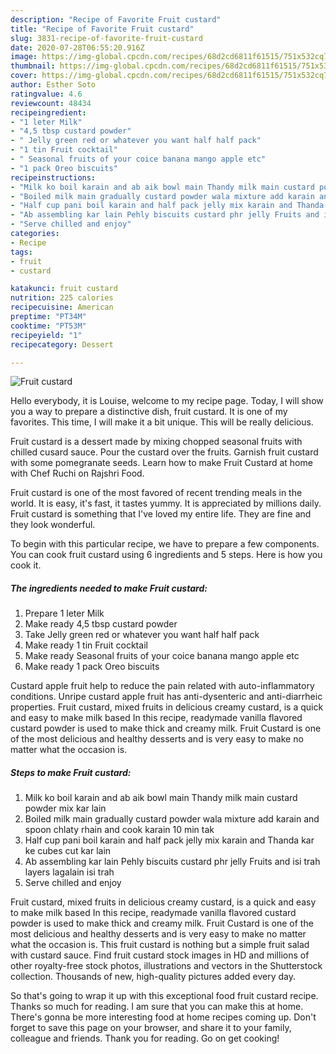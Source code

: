```yaml
---
description: "Recipe of Favorite Fruit custard"
title: "Recipe of Favorite Fruit custard"
slug: 3831-recipe-of-favorite-fruit-custard
date: 2020-07-28T06:55:20.916Z
image: https://img-global.cpcdn.com/recipes/68d2cd6811f61515/751x532cq70/fruit-custard-recipe-main-photo.jpg
thumbnail: https://img-global.cpcdn.com/recipes/68d2cd6811f61515/751x532cq70/fruit-custard-recipe-main-photo.jpg
cover: https://img-global.cpcdn.com/recipes/68d2cd6811f61515/751x532cq70/fruit-custard-recipe-main-photo.jpg
author: Esther Soto
ratingvalue: 4.6
reviewcount: 48434
recipeingredient:
- "1 leter Milk"
- "4,5 tbsp custard powder"
- " Jelly green red or whatever you want half half pack"
- "1 tin Fruit cocktail"
- " Seasonal fruits of your coice banana mango apple etc"
- "1 pack Oreo biscuits"
recipeinstructions:
- "Milk ko boil karain and ab aik bowl main Thandy milk main custard powder mix kar lain"
- "Boiled milk main gradually custard powder wala mixture add karain and spoon chlaty rhain and cook karain 10 min tak"
- "Half cup pani boil karain and half pack jelly mix karain and Thanda kar ke cubes cut kar lain"
- "Ab assembling kar lain Pehly biscuits custard phr jelly Fruits and isi trah layers lagalain isi trah"
- "Serve chilled and enjoy"
categories:
- Recipe
tags:
- fruit
- custard

katakunci: fruit custard 
nutrition: 225 calories
recipecuisine: American
preptime: "PT34M"
cooktime: "PT53M"
recipeyield: "1"
recipecategory: Dessert

---
```



![Fruit custard](https://img-global.cpcdn.com/recipes/68d2cd6811f61515/751x532cq70/fruit-custard-recipe-main-photo.jpg)

Hello everybody, it is Louise, welcome to my recipe page. Today, I will show you a way to prepare a distinctive dish, fruit custard. It is one of my favorites. This time, I will make it a bit unique. This will be really delicious.

Fruit custard is a dessert made by mixing chopped seasonal fruits with chilled cusard sauce. Pour the custard over the fruits. Garnish fruit custard with some pomegranate seeds. Learn how to make Fruit Custard at home with Chef Ruchi on Rajshri Food.

Fruit custard is one of the most favored of recent trending meals in the world. It is easy, it's fast, it tastes yummy. It is appreciated by millions daily. Fruit custard is something that I've loved my entire life. They are fine and they look wonderful.


To begin with this particular recipe, we have to prepare a few components. You can cook fruit custard using 6 ingredients and 5 steps. Here is how you cook it.

<!--inarticleads1-->

##### The ingredients needed to make Fruit custard:

1. Prepare 1 leter Milk
1. Make ready 4,5 tbsp custard powder
1. Take  Jelly green red or whatever you want half half pack
1. Make ready 1 tin Fruit cocktail
1. Make ready  Seasonal fruits of your coice banana mango apple etc
1. Make ready 1 pack Oreo biscuits


Custard apple fruit help to reduce the pain related with auto-inflammatory conditions. Unripe custard apple fruit has anti-dysenteric and anti-diarrheic properties. Fruit custard, mixed fruits in delicious creamy custard, is a quick and easy to make milk based In this recipe, readymade vanilla flavored custard powder is used to make thick and creamy milk. Fruit Custard is one of the most delicious and healthy desserts and is very easy to make no matter what the occasion is. 

<!--inarticleads2-->

##### Steps to make Fruit custard:

1. Milk ko boil karain and ab aik bowl main Thandy milk main custard powder mix kar lain
1. Boiled milk main gradually custard powder wala mixture add karain and spoon chlaty rhain and cook karain 10 min tak
1. Half cup pani boil karain and half pack jelly mix karain and Thanda kar ke cubes cut kar lain
1. Ab assembling kar lain Pehly biscuits custard phr jelly Fruits and isi trah layers lagalain isi trah
1. Serve chilled and enjoy


Fruit custard, mixed fruits in delicious creamy custard, is a quick and easy to make milk based In this recipe, readymade vanilla flavored custard powder is used to make thick and creamy milk. Fruit Custard is one of the most delicious and healthy desserts and is very easy to make no matter what the occasion is. This fruit custard is nothing but a simple fruit salad with custard sauce. Find fruit custard stock images in HD and millions of other royalty-free stock photos, illustrations and vectors in the Shutterstock collection. Thousands of new, high-quality pictures added every day. 

So that's going to wrap it up with this exceptional food fruit custard recipe. Thanks so much for reading. I am sure that you can make this at home. There's gonna be more interesting food at home recipes coming up. Don't forget to save this page on your browser, and share it to your family, colleague and friends. Thank you for reading. Go on get cooking!

